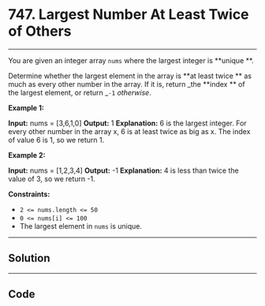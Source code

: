 # 747. Largest Number At Least Twice of Others

---

You are given an integer array `nums` where the largest integer is **unique **.

Determine whether the largest element in the array is **at least twice ** as much as every other number in the array. If it is, return _the **index ** of the largest element, or return _`-1` _otherwise_.

 

**Example 1:**


**Input:** nums = [3,6,1,0]
**Output:** 1
**Explanation:** 6 is the largest integer.
For every other number in the array x, 6 is at least twice as big as x.
The index of value 6 is 1, so we return 1.


**Example 2:**


**Input:** nums = [1,2,3,4]
**Output:** -1
**Explanation:** 4 is less than twice the value of 3, so we return -1.


 

**Constraints:**

  * `2 <= nums.length <= 50`
  * `0 <= nums[i] <= 100`
  * The largest element in `nums` is unique.

---

## Solution



---

## Code
```python


```